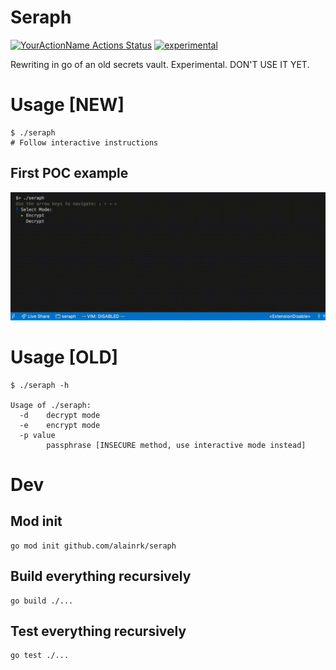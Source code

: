 # Seraph
[![YourActionName Actions Status](https://github.com/alainrk/seraph/workflows/Go/badge.svg)](https://github.com/alainrk/seraph/actions)
[![experimental](http://badges.github.io/stability-badges/dist/experimental.svg)](http://github.com/badges/stability-badges)

Rewriting in go of an old secrets vault.
Experimental. DON'T USE IT YET.

# Usage [NEW]
```
$ ./seraph
# Follow interactive instructions
```

## First POC example

![POC Example](https://github.com/alainrk/seraph/raw/master/example/example.gif)

# Usage [OLD]
```
$ ./seraph -h

Usage of ./seraph:
  -d    decrypt mode
  -e    encrypt mode
  -p value
        passphrase [INSECURE method, use interactive mode instead]
```

# Dev
## Mod init
```
go mod init github.com/alainrk/seraph
```

## Build everything recursively
```
go build ./...
```

## Test everything recursively
```
go test ./...
```
